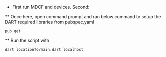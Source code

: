 * First run MDCF and devices. Second: 

** Once here, open command prompt and ran below command to setup the DART required libraries from pubspec.yaml

    pub get

** Run the script with

    dart locationTo/main.dart localhost


